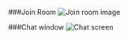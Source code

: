 
###Join Room
![Join room image](https://github.com/gayathrisalian01/chat-app/assets/141249949/d21ec73f-ac63-4df8-81f0-2d513484e523)

###Chat window
![Chat screen](https://github.com/gayathrisalian01/chat-app/assets/141249949/de73fcf7-74e9-4838-bac4-74896d96897b)
